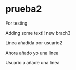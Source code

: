 # prueba2
For testing

Adding some text!! new brach3

Linea añadida por usuario2

Ahora añado yo una linea

Usuario a añade una linea